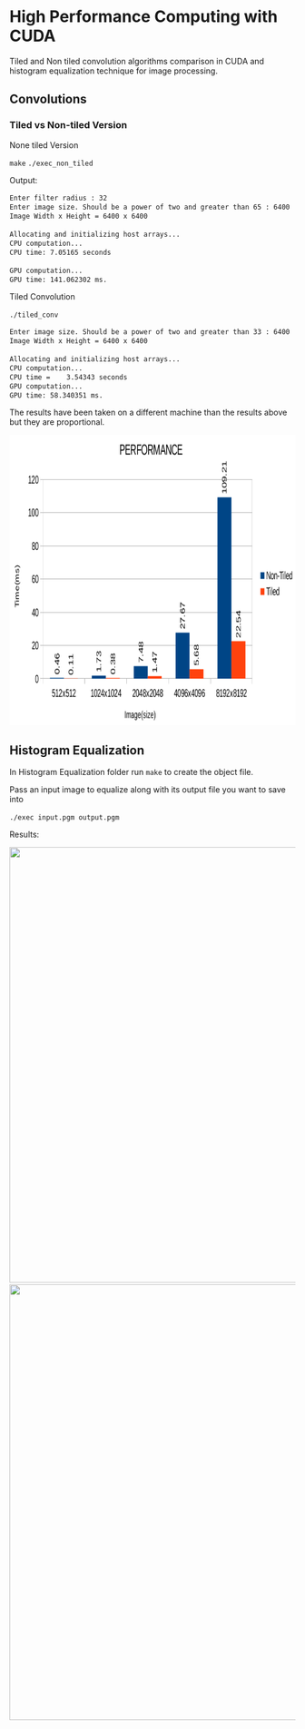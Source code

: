 # High Performance Computing  with CUDA
 Tiled and Non tiled convolution algorithms comparison in CUDA and histogram equalization technique for image processing. 
## Convolutions

### Tiled vs Non-tiled Version

None tiled Version

`make` 
`./exec_non_tiled`

Output:
```
Enter filter radius : 32
Enter image size. Should be a power of two and greater than 65 : 6400
Image Width x Height = 6400 x 6400

Allocating and initializing host arrays...
CPU computation...
CPU time: 7.05165 seconds

GPU computation...
GPU time: 141.062302 ms.
```

Tiled Convolution 

`./tiled_conv`

```
Enter image size. Should be a power of two and greater than 33 : 6400
Image Width x Height = 6400 x 6400

Allocating and initializing host arrays...
CPU computation...
CPU time =    3.54343 seconds
GPU computation...
GPU time: 58.340351 ms.
```

The results have been taken on a different machine than the results above but they are proportional.

<img src="https://github.com/dimimal/High_Performance_Computing/blob/master/Convolutions/Results.png" width="512" height="512" />

## Histogram Equalization
In Histogram Equalization folder run `make` to create the object file.

Pass an input image to equalize along with its output file you want to save into
 
`./exec input.pgm output.pgm`

Results:

<img src="https://github.com/dimimal/High_Performance_Computing/tree/master/Histogram_Equalization/images/Xray.pgm" width="1024" height="768" />

<img src="https://github.com/dimimal/High_Performance_Computing/blob/master/Histogram_Equalization/images/processedXRay.pgm" width="1024" height="768" />

